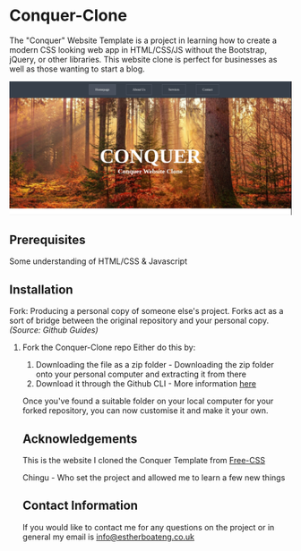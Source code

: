 # Conquer-Clone

The "Conquer" Website Template is a project in learning how to create a modern CSS looking web app in HTML/CSS/JS without the Bootstrap, jQuery, or other libraries. This website clone is perfect for businesses as well as those wanting to start a blog.

![Conquer Image](/img/conquer-image.png)

## Prerequisites

Some understanding of HTML/CSS & Javascript

## Installation

Fork: Producing a personal copy of someone else's project. Forks act as a sort of bridge between the original repository and your personal copy. *(Source: Github Guides)*

1. Fork the Conquer-Clone repo
   Either do this by:

   1. Downloading the file as a zip folder - Downloading the zip folder onto your personal computer and extracting it from there
   1. Download it through the Github CLI - More information [here](https://cli.github.com/)


   Once you've found a suitable folder on your local computer for your forked repository, you can now customise it and make it your own.

   ## Acknowledgements

   This is the website I cloned the Conquer Template from [Free-CSS](https://www.free-css.com/free-css-templates/page196/conquer) 

   Chingu - Who set the project and allowed me to learn a few new things

    ## Contact Information

    If you would like to contact me for any questions on the project or in general my email is info@estherboateng.co.uk 
